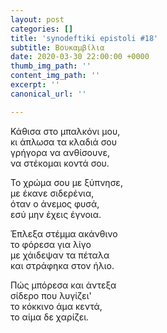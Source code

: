 ```yaml
---
layout: post
categories: []
title: 'synodeftiki epistoli #18'
subtitle: Βουκαμβίλια
date: 2020-03-30 22:00:00 +0000
thumb_img_path: ''
content_img_path: ''
excerpt: ''
canonical_url: ''

---
```

Κάθισα στο μπαλκόνι μου,  
κι άπλωσα τα κλαδιά σου  
γρήγορα να ανθίσουνε,  
να στέκομαι κοντά σου.

Το χρώμα σου με ξύπνησε,  
με έκανε σιδερένια,  
όταν ο άνεμος φυσά,  
εσύ μην έχεις έγνοια.

Έπλεξα στέμμα ακάνθινο  
το φόρεσα για λίγο  
με χάιδεψαν τα πέταλα  
και στράφηκα στον ήλιο.

Πώς μπόρεσα και άντεξα  
σίδερο που λυγίζει'  
το κόκκινο άμα κεντά,  
το αίμα δε χαρίζει.